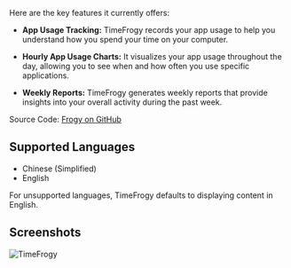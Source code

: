Here are the key features it currently offers:

- **App Usage Tracking:** TimeFrogy records your app usage to help you understand how you spend your time on your computer.

- **Hourly App Usage Charts:** It visualizes your app usage throughout the day, allowing you to see when and how often you use specific applications.

- **Weekly Reports:** TimeFrogy generates weekly reports that provide insights into your overall activity during the past week.

Source Code: [Frogy on GitHub](https://github.com/deemoe404/Frogy)

## Supported Languages

- Chinese (Simplified)
- English

For unsupported languages, TimeFrogy defaults to displaying content in English.

## Screenshots

![TimeFrogy](https://s1.ax1x.com/2020/08/11/aqqpr9.png "Screenshots")
